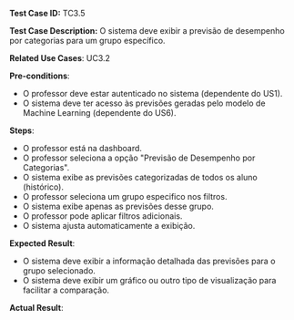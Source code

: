 **Test Case ID:** TC3.5

**Test Case Description:** O sistema deve exibir a previsão de desempenho por categorias para um grupo específico.

**Related Use Cases**: UC3.2

**Pre-conditions**:
- O professor deve estar autenticado no sistema (dependente do US1). 
- O sistema deve ter acesso às previsões geradas pelo modelo de Machine Learning (dependente do US6).

**Steps**:
- O professor está na dashboard.
- O professor seleciona a opção "Previsão de Desempenho por Categorias".
- O sistema exibe as previsões categorizadas de todos os aluno (histórico).
- O professor seleciona um grupo especifico nos filtros.
- O sistema exibe apenas as previsões desse grupo.
- O professor pode aplicar filtros adicionais.
- O sistema ajusta automaticamente a exibição.

**Expected Result**:
- O sistema deve exibir a informação detalhada das previsões para o grupo selecionado.
- O sistema deve exibir um gráfico ou outro tipo de visualização para facilitar a comparação.

**Actual Result**: